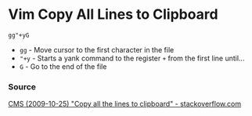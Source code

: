 Vim Copy All Lines to Clipboard
===============================

`gg"+yG`

- `gg` - Move cursor to the first character in the file
- `"+y` - Starts a yank command to the register `+` from the first line until...
- `G` - Go to the end of the file

### Source
[CMS (2009-10-25) "Copy all the lines to clipboard" - stackoverflow.com](http://stackoverflow.com/questions/1620018/copy-all-the-lines-to-clipboard)
